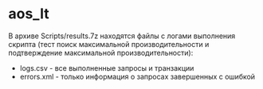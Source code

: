 # aos_lt

В архиве Scripts/results.7z находятся файлы с логами выполнения скрипта (тест поиск максимальной производительности и подтверждение максимальной производительности):
 - logs.csv - все выполненные запросы и транзакции
 - errors.xml - только информация о запросах завершенных с ошибкой